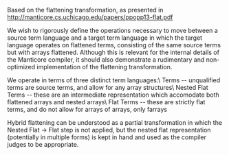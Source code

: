 Based on the flattening transformation, as presented in http://manticore.cs.uchicago.edu/papers/ppopp13-flat.pdf

We wish to rigorously define the operations necessary to move between a source term language and a target term language in which the target language operates on flattened terms, consisting of the same source terms but with arrays flattened.
Although this is relevant for the internal details of the Manticore compiler, it should also demonstrate a rudimentary and non-optimized implementation of the flattening transformation.

We operate in terms of three distinct term languages:\\
Terms -- unqualified terms are source terms, and allow for any array structures\\
Nested Flat Terms -- these are an intermediate representation which accomodate both flattened arrays and nested arrays\\
Flat Terms -- these are strictly flat terms, and do not allow for arrays of arrays, only farrays

Hybrid flattening can be understood as a partial transformation in which the Nested Flat -> Flat step is not applied, but the nested flat representation (potentially in multiple forms) is kept in hand and used as the compiler judges to be appropriate.
